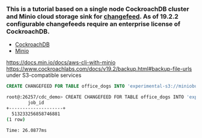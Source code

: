 ### This is a tutorial based on a single node CockroachDB cluster and Minio cloud storage sink for [changefeed](https://www.cockroachlabs.com/docs/stable/change-data-capture.html#create-a-changefeed-connected-to-a-cloud-storage-sink). As of 19.2.2 configurable changefeeds require an enterprise license of CockroachDB.

 - [CockroachDB](https://www.cockroachlabs.com/docs/stable/enterprise-licensing.html)
 - [Minio](https://hub.docker.com/r/minio/minio/)

https://docs.min.io/docs/aws-cli-with-minio
https://www.cockroachlabs.com/docs/v19.2/backup.html#backup-file-urls under S3-compatible services

```sql
CREATE CHANGEFEED FOR TABLE office_dogs INTO 'experimental-s3://miniobucket/test?AWS_ACCESS_KEY_ID=miniominio&AWS_SECRET_ACCESS_KEY=miniominio13&AWS_ENDPOINT=https://minio:9000' with updated, resolved='10s';
```

```bash
root@:26257/cdc_demo> CREATE CHANGEFEED FOR TABLE office_dogs INTO 'experimental-s3://miniobucket/test?AWS_ACCESS_KEY_ID=miniominio&AWS_SECRET_ACCESS_KEY=miniominio13&AWS_ENDPOINT=https://minio:9000' with updated, resolved='10s';
        job_id
+--------------------+
  513233256858746881
(1 row)

Time: 26.0877ms
```



